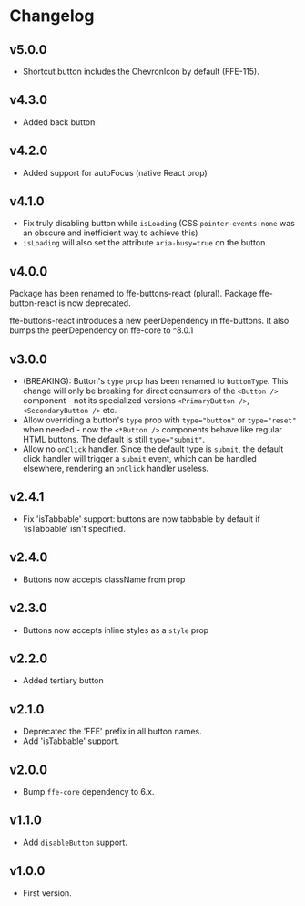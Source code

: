 # Changelog

## v5.0.0
* Shortcut button includes the ChevronIcon by default (FFE-115).

## v4.3.0
* Added back button

## v4.2.0
* Added support for autoFocus (native React prop)

## v4.1.0

* Fix truly disabling button while `isLoading` (CSS `pointer-events:none` was an obscure and inefficient way to achieve this)
* `isLoading` will also set the attribute `aria-busy=true` on the button 

## v4.0.0

Package has been renamed to ffe-buttons-react (plural). Package
ffe-button-react is now deprecated.

ffe-buttons-react introduces a new peerDependency in ffe-buttons. It also
bumps the peerDependency on ffe-core to ^8.0.1

## v3.0.0

* (BREAKING): Button's `type` prop has been renamed to `buttonType`. This change
will only be breaking for direct consumers of the `<Button />` component - not
its specialized versions `<PrimaryButton />`, `<SecondaryButton />` etc.
* Allow overriding a button's `type` prop with `type="button"` or `type="reset"`
when needed - now the `<*Button />` components behave like regular HTML buttons.
The default is still `type="submit"`.
* Allow no `onClick` handler. Since the default type is `submit`, the default
click handler will trigger a `submit` event, which can be handled elsewhere,
rendering an `onClick` handler useless.

## v2.4.1

* Fix 'isTabbable' support: buttons are now tabbable by default if 'isTabbable' isn't specified.

## v2.4.0

* Buttons now accepts className from prop

## v2.3.0

* Buttons now accepts inline styles as a `style` prop

## v2.2.0

* Added tertiary button

## v2.1.0

* Deprecated the 'FFE' prefix in all button names.
* Add 'isTabbable' support.

## v2.0.0

* Bump `ffe-core` dependency to 6.x.

## v1.1.0

* Add `disableButton` support.

## v1.0.0

* First version.
